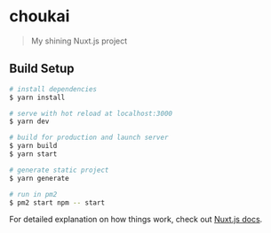 # choukai

> My shining Nuxt.js project

## Build Setup

``` bash
# install dependencies
$ yarn install

# serve with hot reload at localhost:3000
$ yarn dev

# build for production and launch server
$ yarn build
$ yarn start

# generate static project
$ yarn generate

# run in pm2
$ pm2 start npm -- start
```
For detailed explanation on how things work, check out [Nuxt.js docs](https://nuxtjs.org).
